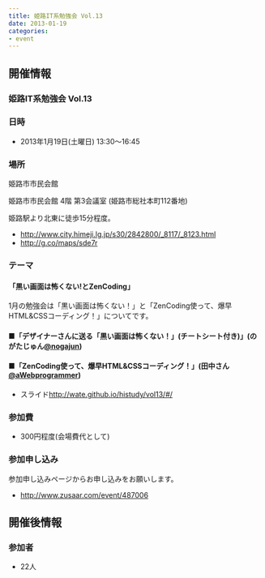 ```yaml
---
title: 姫路IT系勉強会 Vol.13
date: 2013-01-19
categories:
- event
---
```


開催情報
--------

### 姫路IT系勉強会 Vol.13

### 日時

-   2013年1月19日(土曜日) 13:30～16:45

### 場所

姫路市市民会館

姫路市市民会館 4階 第3会議室 (姫路市総社本町112番地)

姫路駅より北東に徒歩15分程度。

-   <http://www.city.himeji.lg.jp/s30/2842800/_8117/_8123.html>
-   <http://g.co/maps/sde7r>

### テーマ

#### 「黒い画面は怖くない!とZenCoding」

1月の勉強会は「黒い画面は怖くない！」と「ZenCoding使って、爆早HTML&CSSコーディング！」についてです。

#### ■「デザイナーさんに送る「黒い画面は怖くない！」(チートシート付き)」(のがたじゅん[@nogajun](https://twitter.com/nogajun))

#### ■「ZenCoding使って、爆早HTML&CSSコーディング！」(田中さん[@aWebprogrammer](https://twitter.com/aWebprogrammer))

-   スライド<http://wate.github.io/histudy/vol13/#/>

### 参加費

-   300円程度(会場費代として)

### 参加申し込み

参加申し込みページからお申し込みをお願いします。

-   <http://www.zusaar.com/event/487006>

開催後情報
----------

### 参加者

-   22人
